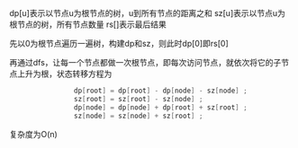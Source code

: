 dp[u]表示以节点u为根节点的树，u到所有节点的距离之和
sz[u]表示以节点u为根节点的树，所有节点数量
rs[]表示最后结果

先以0为根节点遍历一遍树，构建dp和sz，则此时dp[0]即rs[0]

再通过dfs，让每一个节点都做一次根节点，即每次访问节点，就依次将它的子节点上升为根，状态转移方程为
```java
                dp[root] = dp[root] - dp[node] - sz[node] ;
                sz[root] = sz[root] - sz[node] ;
                dp[node] = dp[node] + dp[root] + sz[root] ;
                sz[node] = sz[node] + sz[root] ;
```
复杂度为O(n)